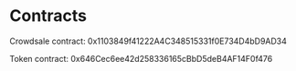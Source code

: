 # Contracts

Crowdsale contract: 0x1103849f41222A4C348515331f0E734D4bD9AD34

Token contract: 0x646Cec6ee42d258336165cBbD5deB4AF14F0f476
